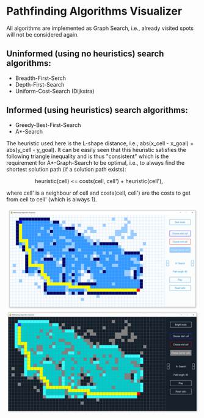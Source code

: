 # Pathfinding Algorithms Visualizer

All algorithms are implemented as Graph Search, i.e., already visited spots will not be considered again.

## Uninformed (using no heuristics) search algorithms:
* Breadth-First-Serch
* Depth-First-Search
* Uniform-Cost-Search (Dijkstra)

## Informed (using heuristics) search algorithms:
* Greedy-Best-First-Search
* A*-Search

The heuristic used here is the L-shape distance, i.e., abs(x_cell - x_goal) + abs(y_cell - y_goal).
It can be easily seen that this heuristic satisfies the following triangle inequality and is thus 
"consistent" which is the requirement for A*-Graph-Search to be optimal, i.e., to always find the 
shortest solution path (if a solution path exists):

&nbsp;&nbsp;&nbsp;&nbsp;&nbsp;&nbsp;&nbsp;&nbsp;&nbsp;&nbsp;&nbsp;&nbsp;&nbsp;&nbsp;&nbsp;&nbsp;&nbsp;&nbsp; heuristic(cell) <= costs(cell, cell') + heuristic(cell'),
			
where cell' is a neighbour of cell and costs(cell, cell') are the costs to get from cell to cell' (which is 
always 1).

<img src="demo-images/demo_bright_mode.PNG">

<img src="demo-images/demo_dark_mode.PNG"> 
